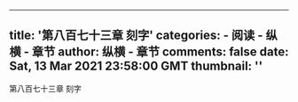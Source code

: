 
---
title: '第八百七十三章  刻字'
categories: 
    - 阅读
    - 纵横 - 章节
author: 纵横 - 章节
comments: false
date: Sat, 13 Mar 2021 23:58:00 GMT
thumbnail: ''
---

<div>   
第八百七十三章  刻字  
</div>
            